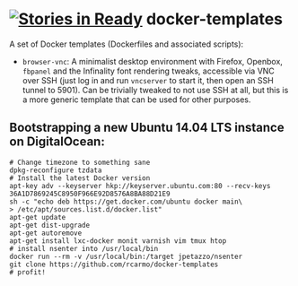 [![Stories in Ready](https://badge.waffle.io/rcarmo/docker-templates.png?label=ready&title=Ready)](https://waffle.io/rcarmo/docker-templates)
docker-templates
================

A set of Docker templates (Dockerfiles and associated scripts):

* `browser-vnc`: A minimalist desktop environment with Firefox, Openbox, `fbpanel` and the Infinality font rendering tweaks, accessible via VNC over SSH (just log in and run `vncserver` to start it, then open an SSH tunnel to 5901). Can be trivially tweaked to not use SSH at all, but this is a more generic template that can be used for other purposes.


## Bootstrapping a new Ubuntu 14.04 LTS instance on DigitalOcean:

```
# Change timezone to something sane
dpkg-reconfigure tzdata
# Install the latest Docker version
apt-key adv --keyserver hkp://keyserver.ubuntu.com:80 --recv-keys 36A1D7869245C8950F966E92D8576A8BA88D21E9
sh -c "echo deb https://get.docker.com/ubuntu docker main\
> /etc/apt/sources.list.d/docker.list"
apt-get update
apt-get dist-upgrade
apt-get autoremove
apt-get install lxc-docker monit varnish vim tmux htop
# install nsenter into /usr/local/bin
docker run --rm -v /usr/local/bin:/target jpetazzo/nsenter
git clone https://github.com/rcarmo/docker-templates
# profit!
```
